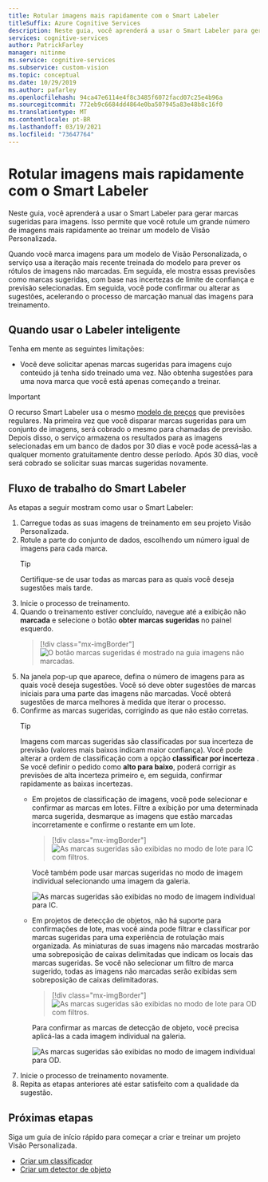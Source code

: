 ```yaml
---
title: Rotular imagens mais rapidamente com o Smart Labeler
titleSuffix: Azure Cognitive Services
description: Neste guia, você aprenderá a usar o Smart Labeler para gerar marcas sugeridas para imagens. Isso permite que você rotule um grande número de imagens mais rapidamente ao treinar um modelo de Visão Personalizada.
services: cognitive-services
author: PatrickFarley
manager: nitinme
ms.service: cognitive-services
ms.subservice: custom-vision
ms.topic: conceptual
ms.date: 10/29/2019
ms.author: pafarley
ms.openlocfilehash: 94ca47e6114e4f8c3485f6072facd07c25e4b96a
ms.sourcegitcommit: 772eb9c6684dd4864e0ba507945a83e48b8c16f0
ms.translationtype: MT
ms.contentlocale: pt-BR
ms.lasthandoff: 03/19/2021
ms.locfileid: "73647764"
---
```

# <a name="label-images-faster-with-smart-labeler"></a>Rotular imagens mais rapidamente com o Smart Labeler

Neste guia, você aprenderá a usar o Smart Labeler para gerar marcas sugeridas para imagens. Isso permite que você rotule um grande número de imagens mais rapidamente ao treinar um modelo de Visão Personalizada.

Quando você marca imagens para um modelo de Visão Personalizada, o serviço usa a iteração mais recente treinada do modelo para prever os rótulos de imagens não marcadas. Em seguida, ele mostra essas previsões como marcas sugeridas, com base nas incertezas de limite de confiança e previsão selecionadas. Em seguida, você pode confirmar ou alterar as sugestões, acelerando o processo de marcação manual das imagens para treinamento.

## <a name="when-to-use-smart-labeler"></a>Quando usar o Labeler inteligente

Tenha em mente as seguintes limitações:

* Você deve solicitar apenas marcas sugeridas para imagens cujo conteúdo já tenha sido treinado uma vez. Não obtenha sugestões para uma nova marca que você está apenas começando a treinar.

> [!IMPORTANT]
> O recurso Smart Labeler usa o mesmo [modelo de preços](https://azure.microsoft.com/pricing/details/cognitive-services/custom-vision-service/) que previsões regulares. Na primeira vez que você disparar marcas sugeridas para um conjunto de imagens, será cobrado o mesmo para chamadas de previsão. Depois disso, o serviço armazena os resultados para as imagens selecionadas em um banco de dados por 30 dias e você pode acessá-las a qualquer momento gratuitamente dentro desse período. Após 30 dias, você será cobrado se solicitar suas marcas sugeridas novamente.

## <a name="smart-labeler-workflow"></a>Fluxo de trabalho do Smart Labeler

As etapas a seguir mostram como usar o Smart Labeler:

1. Carregue todas as suas imagens de treinamento em seu projeto Visão Personalizada.
1. Rotule a parte do conjunto de dados, escolhendo um número igual de imagens para cada marca.
    > [!TIP]
    > Certifique-se de usar todas as marcas para as quais você deseja sugestões mais tarde.
1. Inicie o processo de treinamento.
1. Quando o treinamento estiver concluído, navegue até a exibição não **marcada** e selecione o botão **obter marcas sugeridas** no painel esquerdo.
    > [!div class="mx-imgBorder"]
    > ![O botão marcas sugeridas é mostrado na guia imagens não marcadas.](./media/suggested-tags/suggested-tags-button.png)
1. Na janela pop-up que aparece, defina o número de imagens para as quais você deseja sugestões. Você só deve obter sugestões de marcas iniciais para uma parte das imagens não marcadas. Você obterá sugestões de marca melhores à medida que iterar o processo.
1. Confirme as marcas sugeridas, corrigindo as que não estão corretas.
    > [!TIP]
    > Imagens com marcas sugeridas são classificadas por sua incerteza de previsão (valores mais baixos indicam maior confiança). Você pode alterar a ordem de classificação com a opção **classificar por incerteza** . Se você definir o pedido como **alto para baixo**, poderá corrigir as previsões de alta incerteza primeiro e, em seguida, confirmar rapidamente as baixas incertezas.
    * Em projetos de classificação de imagens, você pode selecionar e confirmar as marcas em lotes. Filtre a exibição por uma determinada marca sugerida, desmarque as imagens que estão marcadas incorretamente e confirme o restante em um lote.
        > [!div class="mx-imgBorder"]
        > ![As marcas sugeridas são exibidas no modo de lote para IC com filtros.](./media/suggested-tags/ic-batch-mode.png)

        Você também pode usar marcas sugeridas no modo de imagem individual selecionando uma imagem da galeria.

        ![As marcas sugeridas são exibidas no modo de imagem individual para IC.](./media/suggested-tags/ic-individual-image-mode.png)
    * Em projetos de detecção de objetos, não há suporte para confirmações de lote, mas você ainda pode filtrar e classificar por marcas sugeridas para uma experiência de rotulação mais organizada. As miniaturas de suas imagens não marcadas mostrarão uma sobreposição de caixas delimitadas que indicam os locais das marcas sugeridas. Se você não selecionar um filtro de marca sugerido, todas as imagens não marcadas serão exibidas sem sobreposição de caixas delimitadoras.
        > [!div class="mx-imgBorder"]
        > ![As marcas sugeridas são exibidas no modo de lote para OD com filtros.](./media/suggested-tags/od-batch-mode.png)

        Para confirmar as marcas de detecção de objeto, você precisa aplicá-las a cada imagem individual na galeria.

        ![As marcas sugeridas são exibidas no modo de imagem individual para OD.](./media/suggested-tags/od-individual-image-mode.png)
1. Inicie o processo de treinamento novamente.
1. Repita as etapas anteriores até estar satisfeito com a qualidade da sugestão.

## <a name="next-steps"></a>Próximas etapas

Siga um guia de início rápido para começar a criar e treinar um projeto Visão Personalizada.

* [Criar um classificador](getting-started-build-a-classifier.md)
* [Criar um detector de objeto](get-started-build-detector.md)